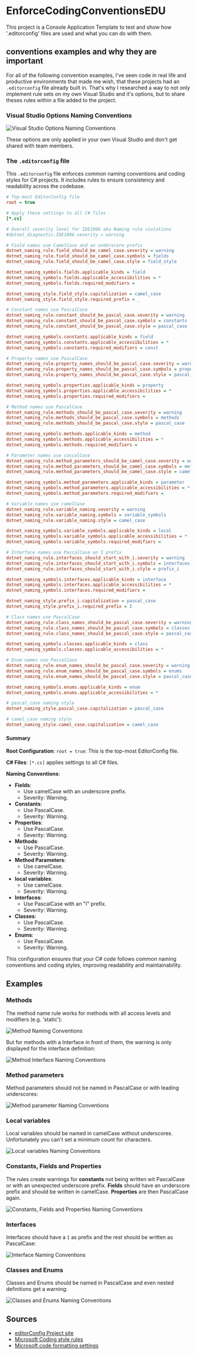 # EnforceCodingConventionsEDU

This project is a Console Application Template to test and show how '.editorconfig' files are used and what you can do with them.


## conventions examples and why they are important

For all of the following convention examples, I've seen code in real life and productive environments that made me wish, that these projects had an `.editorconfig` file already built in. That's why I researched a way to not only implement rule sets on my own Visual Studio and it's options, but to share theses rules within a file added to the project.

### Visual Studio Options Naming Conventions

![Visual Studio Options Naming Conventions](/img/VS_Options_CodeStyle_Naming.png)

These options are only applied in your own Visual Studio and don't get shared with team members.


### The `.editorconfig` file

This `.editorconfig` file enforces common naming conventions and coding styles for C# projects. It includes rules to ensure consistency and readability across the codebase.


```ini
# Top-most EditorConfig file
root = true

# Apply these settings to all C# files
[*.cs]

# Overall severity level for IDE1006 aka Naming rule violations
#dotnet_diagnostic.IDE1006.severity = warning

# Field names use CamelCase and an underscore prefix
dotnet_naming_rule.field_should_be_camel_case.severity = warning
dotnet_naming_rule.field_should_be_camel_case.symbols = fields
dotnet_naming_rule.field_should_be_camel_case.style = field_style

dotnet_naming_symbols.fields.applicable_kinds = field
dotnet_naming_symbols.fields.applicable_accessibilities = *
dotnet_naming_symbols.fields.required_modifiers =

dotnet_naming_style.field_style.capitalization = camel_case
dotnet_naming_style.field_style.required_prefix = _

# Constant names use PascalCase
dotnet_naming_rule.constant_should_be_pascal_case.severity = warning
dotnet_naming_rule.constant_should_be_pascal_case.symbols = constants
dotnet_naming_rule.constant_should_be_pascal_case.style = pascal_case

dotnet_naming_symbols.constants.applicable_kinds = field
dotnet_naming_symbols.constants.applicable_accessibilities = *
dotnet_naming_symbols.constants.required_modifiers = const

# Property names use PascalCase
dotnet_naming_rule.property_names_should_be_pascal_case.severity = warning
dotnet_naming_rule.property_names_should_be_pascal_case.symbols = properties
dotnet_naming_rule.property_names_should_be_pascal_case.style = pascal_case

dotnet_naming_symbols.properties.applicable_kinds = property
dotnet_naming_symbols.properties.applicable_accessibilities = *
dotnet_naming_symbols.properties.required_modifiers = 

# Method names use PascalCase
dotnet_naming_rule.methods_should_be_pascal_case.severity = warning
dotnet_naming_rule.methods_should_be_pascal_case.symbols = methods
dotnet_naming_rule.methods_should_be_pascal_case.style = pascal_case

dotnet_naming_symbols.methods.applicable_kinds = method
dotnet_naming_symbols.methods.applicable_accessibilities = *
dotnet_naming_symbols.methods.required_modifiers = 

# Parameter names use cascalCase
dotnet_naming_rule.method_parameters_should_be_camel_case.severity = warning
dotnet_naming_rule.method_parameters_should_be_camel_case.symbols = method_parameters
dotnet_naming_rule.method_parameters_should_be_camel_case.style = camel_case

dotnet_naming_symbols.method_parameters.applicable_kinds = parameter
dotnet_naming_symbols.method_parameters.applicable_accessibilities = *
dotnet_naming_symbols.method_parameters.required_modifiers = 

# Variable names use camelCase
dotnet_naming_rule.variable_naming.severity = warning
dotnet_naming_rule.variable_naming.symbols = variable_symbols
dotnet_naming_rule.variable_naming.style = camel_case

dotnet_naming_symbols.variable_symbols.applicable_kinds = local
dotnet_naming_symbols.variable_symbols.applicable_accessibilities = *
dotnet_naming_symbols.variable_symbols.required_modifiers =

# Interface names use PascalCase an I prefix
dotnet_naming_rule.interfaces_should_start_with_i.severity = warning
dotnet_naming_rule.interfaces_should_start_with_i.symbols = interfaces
dotnet_naming_rule.interfaces_should_start_with_i.style = prefix_i

dotnet_naming_symbols.interfaces.applicable_kinds = interface
dotnet_naming_symbols.interfaces.applicable_accessibilities = *
dotnet_naming_symbols.interfaces.required_modifiers = 

dotnet_naming_style.prefix_i.capitalization = pascal_case
dotnet_naming_style.prefix_i.required_prefix = I

# Class names use PascalCase
dotnet_naming_rule.class_names_should_be_pascal_case.severity = warning
dotnet_naming_rule.class_names_should_be_pascal_case.symbols = classes
dotnet_naming_rule.class_names_should_be_pascal_case.style = pascal_case

dotnet_naming_symbols.classes.applicable_kinds = class
dotnet_naming_symbols.classes.applicable_accessibilities = *

# Enum names use PascalCase
dotnet_naming_rule.enum_names_should_be_pascal_case.severity = warning
dotnet_naming_rule.enum_names_should_be_pascal_case.symbols = enums
dotnet_naming_rule.enum_names_should_be_pascal_case.style = pascal_case

dotnet_naming_symbols.enums.applicable_kinds = enum
dotnet_naming_symbols.enums.applicable_accessibilities = *

# pascal_case naming style
dotnet_naming_style.pascal_case.capitalization = pascal_case

# camel_case naming style
dotnet_naming_style.camel_case.capitalization = camel_case

```

#### Summary

**Root Configuration**:
`root = true`: This is the top-most EditorConfig file.

**C# Files**:
`[*.cs]` applies settings to all C# files.

**Naming Conventions**:
- **Fields**:
    - Use camelCase with an underscore prefix.
    - Severity: Warning.
- **Constants**:
    - Use PascalCase.
    - Severity: Warning.
- **Properties**:
    - Use PascalCase.
    - Severity: Warning.
- **Methods**:
    - Use PascalCase.
    - Severity: Warning.
- **Method Parameters**:
    - Use camelCase.
    - Severity: Warning.
- **local variables**:
    - Use camelCase.
    - Severity: Warning.
- **Interfaces**:
    - Use PascalCase with an "I" prefix.
    - Severity: Warning.
- **Classes**:
    - Use PascalCase.
    - Severity: Warning.
- **Enums**:
    - Use PascalCase.
    - Severity: Warning.

This configuration ensures that your C# code follows common naming conventions and coding styles, improving readability and maintainability.


## Examples

### Methods

The method name rule works for methods with all access levels and modifiers (e.g. 'static'):

![Method Naming Conventions](/img/Example_method_lower_case_warning.png)

But for methods with a Interface in front of them, the warning is only displayed for the interface definition:

![Method Interface Naming Conventions](/img/Example_method_lower_case_interface.png)


### Method parameters

Method parameters should not be named in PascalCase or with leading underscores:

![Method parameter Naming Conventions](/img/Example_method_parameter_warning.png)


### Local variables

Local variables should be named in camelCase without underscores. Unfortunately you can't set a minimum count for characters.

![Local variables Naming Conventions](/img/Example_variables_warning.png)


### Constants, Fields and Properties

The rules create warnings for **constants** not being written wit PascalCase or with an unexpected underscore prefix. **Fields** should have an underscore prefix and should be written in camelCase. **Properties** are then PascalCase again.

![Constants, Fields and Properties Naming Conventions](/img/Example_constants_fields_properties_warning.png)


### Interfaces

Interfaces should have a `I` as prefix and the rest should be written as PascalCase:

![Interface Naming Conventions](/img/Example_interface_warning.png)


### Classes and Enums

Classes and Enums should be named in PascalCase and even nested definitions get a warning:

![Classes and Enums Naming Conventions](/img/Example_classes_enums_warning.png)



## Sources

* [editorConfig Project site](https://editorconfig.org/)
* [Microsoft Coding style rules](https://learn.microsoft.com/de-de/dotnet/fundamentals/code-analysis/style-rules/naming-rules)
* [Microsoft code formatting settings](https://learn.microsoft.com/de-de/visualstudio/ide/code-styles-and-code-cleanup?view=vs-2022)
